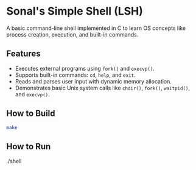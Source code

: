 # Sonal's Simple Shell (LSH)

A basic command-line shell implemented in C to learn OS concepts like process creation, execution, and built-in commands.

## Features

- Executes external programs using `fork()` and `execvp()`.
- Supports built-in commands: `cd`, `help`, and `exit`.
- Reads and parses user input with dynamic memory allocation.
- Demonstrates basic Unix system calls like `chdir()`, `fork()`, `waitpid()`, and `execvp()`.

## How to Build

```bash
make
```
## How to Run
./shell
